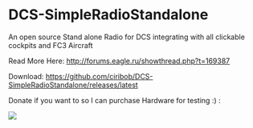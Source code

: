 # DCS-SimpleRadioStandalone
An open source Stand alone Radio for DCS integrating with all clickable cockpits and FC3 Aircraft

Read More Here: http://forums.eagle.ru/showthread.php?t=169387 

Download: https://github.com/ciribob/DCS-SimpleRadioStandalone/releases/latest

Donate if you want to so I can purchase Hardware for testing :) :

[![](https://www.paypalobjects.com/en_US/i/btn/btn_donateCC_LG.gif)](https://www.paypal.com/cgi-bin/webscr?cmd=_s-xclick&hosted_button_id=JY35DDAQ938TN)
